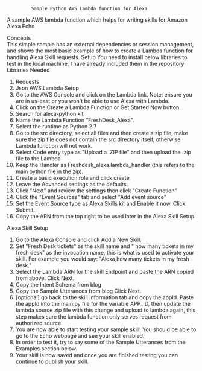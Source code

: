              Sample Python AWS Lambda function for Alexa
A sample AWS lambda function which helps for writing skills for Amazon Alexa Echo

Concepts	
This simple sample has an external dependencies or session management, and shows the most basic example of how to create a Lambda function for handling Alexa Skill requests.
Setup
You need to install below libraries to test in the local machine, I have already included them in the repository 
Libraries Needed
1.	Requests
2.	Json 
AWS Lambda Setup
1.	Go to the AWS Console and click on the Lambda link. Note: ensure you are in us-east or you won't be able to use Alexa with Lambda.
2.	Click on the Create a Lambda Function or Get Started Now button.
3.	Search for alexa-python kit
4.	Name the Lambda Function “FreshDesk_Alexa".
5.	Select the runtime as Python 2.7
6.	Go to the src directory, select all files and then create a zip file, make sure the zip file does not contain the src directory itself, otherwise Lambda function will not work.
7.	Select Code entry type as "Upload a .ZIP file" and then upload the .zip file to the Lambda
8.	Keep the Handler as Freshdesk_alexa.lambda_handler (this refers to the main python file in the zip).
9.	Create a basic execution role and click create.
10.	Leave the Advanced settings as the defaults.
11.	Click "Next" and review the settings then click "Create Function"
12.	Click the "Event Sources" tab and select "Add event source"
13.	Set the Event Source type as Alexa Skills kit and Enable it now. Click Submit.
14.	Copy the ARN from the top right to be used later in the Alexa Skill Setup.

Alexa Skill Setup
1.	Go to the Alexa Console and click Add a New Skill.
2.	Set "Fresh Desk tickets" as the skill name and " how many tickets in my fresh desk" as the invocation name, this is what is used to activate your skill. For example you would say: "Alexa,how many tickets in my fresh desk."
3.	Select the Lambda ARN for the skill Endpoint and paste the ARN copied from above. Click Next.
4.	Copy the Intent Schema from blog
5.	Copy the Sample Utterances from blog Click Next.
6.	[optional] go back to the skill Information tab and copy the appId. Paste the appId into the main.py file for the variable APP_ID, then update the lambda source zip file with this change and upload to lambda again, this step makes sure the lambda function only serves request from authorized source.
7.	You are now able to start testing your sample skill! You should be able to go to the Echo webpage and see your skill enabled.
8.	In order to test it, try to say some of the Sample Utterances from the Examples section below.
9.	Your skill is now saved and once you are finished testing you can continue to publish your skill.


